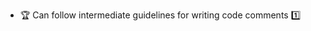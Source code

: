 * <span id="outcome-explain">:trophy: Can follow intermediate guidelines for writing code comments :one:</span>
